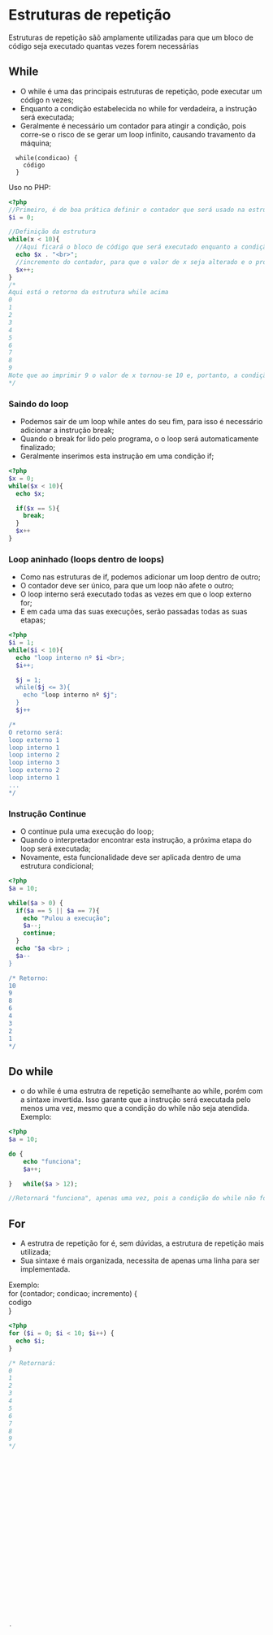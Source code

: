 # Estruturas de repetição
Estruturas de repetição sãõ amplamente utilizadas para que um bloco de código seja executado quantas vezes forem necessárias

## While
- O while é uma das principais estruturas de repetição, pode executar um código n vezes;
- Enquanto a condição estabelecida no while for verdadeira, a instrução será executada;
- Geralmente é necessário um contador para atingir a condição, pois corre-se o risco de se gerar um loop infinito, causando travamento da máquina;

```
  while(condicao) {
    código
  }
```
Uso no PHP:
```php
<?php
//Primeiro, é de boa prática definir o contador que será usado na estrutra de repetição
$i = 0;

//Definição da estrutura
while(x < 10){
  //Aqui ficará o bloco de código que será executado enquanto a condição for verdadeira, ou seja, enquanto x for menor que 10
  echo $x . "<br>";
  //incremento do contador, para que o valor de x seja alterado e o programa não fique em um loop infinito. Nesse caso, vamos incrementar o valor de x em 1 a cada vez que o código for executado
  $x++;
}
/*
Aqui está o retorno da estrutura while acima
0
1
2
3
4
5
6
7
8
9
Note que ao imprimir 9 o valor de x tornou-se 10 e, portanto, a condição do while não foi mais atendida, parando sua execução
*/
```

### Saindo do loop
- Podemos sair de um loop while antes do seu fim, para isso é necessário adicionar a instrução break;
- Quando o break for lido pelo programa, o o loop será automaticamente finalizado;
- Geralmente inserimos esta instrução em uma condição if;

```php
<?php
$x = 0;
while($x < 10){
  echo $x;

  if($x == 5){
    break;
  }
  $x++
}
```

### Loop aninhado (loops dentro de loops)
- Como nas estruturas de if, podemos adicionar um loop dentro de outro;
- O contador deve ser único, para que um loop não afete o outro;
- O loop interno será executado todas as vezes em que o loop externo for;
- E em cada uma das suas execuções, serão passadas todas as suas etapas;

```php
<?php
$i = 1;
while($i < 10){
  echo "loop interno nº $i <br>;
  $i++;

  $j = 1;
  while($j <= 3){
    echo "loop interno nº $j";
  }
  $j++

/*
O retorno será:
loop externo 1
loop interno 1
loop interno 2
loop interno 3
loop externo 2
loop interno 1
...
*/
```
### Instrução Continue
- O continue pula uma execução do loop;
- Quando o interpretador encontrar esta instrução, a próxima etapa do loop será executada;
- Novamente, esta funcionalidade deve ser aplicada dentro de uma estrutura condicional;

```php
<?php
$a = 10;

while($a > 0) {
  if($a == 5 || $a == 7){
    echo "Pulou a execução";
    $a--;
    continue;
  }
  echo "$a <br> ;
  $a--
}

/* Retorno:
10
9
8
6
4
3
2
1
*/
```
## Do while
- o do while é uma estrutra de repetição semelhante ao while, porém com a sintaxe invertida. Isso garante que a instrução será executada pelo menos uma vez, mesmo que a condição do while não seja atendida.
Exemplo:
```php
<?php
$a = 10;

do {
	echo "funciona";
	$a++;

}	while($a > 12);

//Retornará "funciona", apenas uma vez, pois a condição do while não foi atendida sequer uma vez.
```

## For
- A estrutra de repetição for é, sem dúvidas, a estrutura de repetição mais utilizada;
- Sua sintaxe é mais organizada, necessita de apenas uma linha para ser implementada.

Exemplo: <br>
  for (contador; condicao; incremento) {<br>
    codigo<br>
  }<br>

```php
<?php
for ($i = 0; $i < 10; $i++) {
  echo $i;
}

/* Retornará:
0
1
2
3
4
5
6
7
8
9
*/
























.

